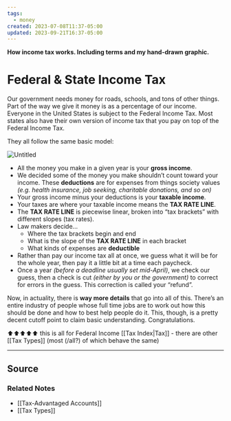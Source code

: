 ```yaml
---
tags:
  - money
created: 2023-07-08T11:37-05:00
updated: 2023-09-21T16:37-05:00
---
```

**How income tax works. Including terms and my hand-drawn graphic.**

# **Federal & State Income Tax**

Our government needs money for roads, schools, and tons of other things. Part of the way we give it money is as a percentage of our income. Everyone in the United States is subject to the Federal Income Tax. Most states also have their own version of income tax that you pay on top of the Federal Income Tax.

They all follow the same basic model:

![Untitled](Untitled%2082.png)

- All the money you make in a given year is your **gross income**.
- We decided some of the money you make shouldn’t count toward your income. These **deductions** are for expenses from things society values *(e.g. health insurance, job seeking, charitable donations, and so on)*
- Your gross income minus your deductions is your **taxable income**.
- Your taxes are where your taxable income means the **TAX RATE LINE**.
- The **TAX RATE LINE** is piecewise linear, broken into “tax brackets” with different slopes (tax rates).
- Law makers decide…
    - Where the tax brackets begin and end
    - What is the slope of the **TAX RATE LINE** in each bracket
    - What kinds of expenses are **deductible**
- Rather than pay our income tax all at once, we guess what it will be for the whole year, then pay it a little bit at a time each paycheck.
- Once a year *(before a deadline usually set mid-April)*, we check our guess, then a check is cut *(either by you or the government)* to correct for errors in the guess. This correction is called your “refund”.

Now, in actuality, there is **way more details** that go into all of this. There’s an entire industry of people whose full time jobs are to work out how this should be done and how to best help people do it. This, though, is a pretty decent cutoff point to claim basic understanding. Congratulations.

⬆️⬆️⬆️⬆️⬆️ this is all for Federal Income [[Tax Index|Tax]] - there are other [[Tax Types]] (most (/all?) of which behave the same)

---

## Source


### Related Notes
- [[Tax-Advantaged Accounts]] 
- [[Tax Types]]